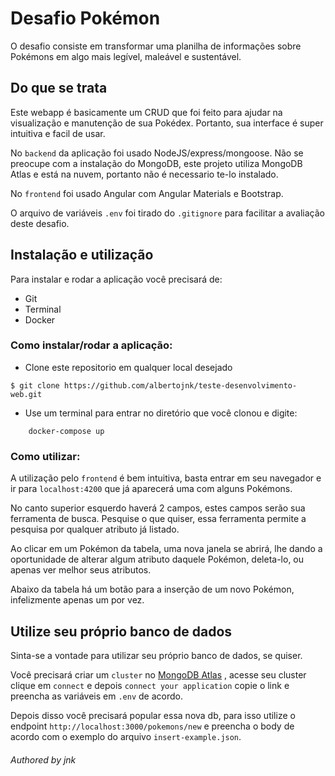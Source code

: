 # Desafio Pokémon

O desafio consiste em transformar uma planilha de informações sobre Pokémons em algo mais legível, maleável e sustentável.

## Do que se trata

Este webapp é basicamente um CRUD que foi feito para ajudar na visualização e manutenção de sua Pokédex. 
Portanto, sua interface é super intuitiva e facil de usar.

No `backend` da aplicação foi usado NodeJS/express/mongoose. Não se preocupe com a instalação do MongoDB, este projeto utiliza MongoDB Atlas e está na nuvem, portanto não é necessario te-lo instalado. 

No `frontend` foi usado Angular com Angular Materials e Bootstrap.

O arquivo de variáveis `.env` foi tirado do `.gitignore` para facilitar a avaliação deste desafio.

## Instalação e utilização

Para instalar e rodar a aplicação você precisará de:

- Git
- Terminal
- Docker


### Como instalar/rodar a aplicação:

- Clone este repositorio em qualquer local desejado

```
$ git clone https://github.com/albertojnk/teste-desenvolvimento-web.git
```

- Use um terminal para entrar no diretório que você clonou e digite:

```
    docker-compose up
```


### Como utilizar:

A utilização pelo `frontend` é bem intuitiva, basta entrar em seu navegador e ir para `localhost:4200` que já aparecerá uma com alguns Pokémons.

No canto superior esquerdo haverá 2 campos, estes campos serão sua ferramenta de busca. Pesquise o que quiser, essa ferramenta permite a pesquisa por qualquer atributo já listado.

Ao clicar em um Pokémon da tabela, uma nova janela se abrirá, lhe dando a oportunidade de alterar algum atributo daquele Pokémon, deleta-lo, ou apenas ver melhor seus atributos.

Abaixo da tabela há um botão para a inserção de um novo Pokémon, infelizmente apenas um por vez.


## Utilize seu próprio banco de dados

Sinta-se a vontade para utilizar seu próprio banco de dados, se quiser.

Você precisará criar um `cluster` no  <a href="https://www.mongodb.com/cloud/atlas" target="_blank">MongoDB Atlas</a> , acesse seu cluster clique em `connect` e depois `connect your application` copie o link e preencha as variáveis em `.env` de acordo.

Depois disso você precisará popular essa nova db, para isso utilize o endpoint `http://localhost:3000/pokemons/new` e preencha o body de acordo com o exemplo do arquivo `insert-example.json`.


###### Authored by jnk